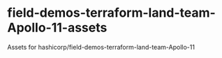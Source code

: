 # field-demos-terraform-land-team-Apollo-11-assets
Assets for hashicorp/field-demos-terraform-land-team-Apollo-11
